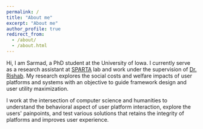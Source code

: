 ```yaml
---
permalink: /
title: "About me"
excerpt: "About me"
author_profile: true
redirect_from: 
  - /about/
  - /about.html
---
```


Hi, I am Sarmad, a PhD student at the University of Iowa. I currently serve as a research assistant at [SPARTA](https://sparta.cs.uiowa.edu/) lab and work under the supervision of [Dr. Rishab](https://sparta.cs.uiowa.edu/people/rishab/). My research explores the social costs and welfare impacts of user platforms and systems with an objective to guide framework design and user utility maximization.

I work at the intersection of computer science and humanities to understand the behavioral aspect of user platform interaction, explore the users' painpoints, and test various solutions that retains the integrity of platforms and improves user experience.
